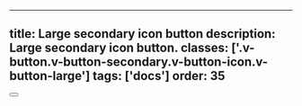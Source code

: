<!--
 *              © 2025 Visa
 *
 * Licensed under the Apache License, Version 2.0 (the "License");
 * you may not use this file except in compliance with the License.
 * You may obtain a copy of the License at
 *
 *         http://www.apache.org/licenses/LICENSE-2.0
 *
 * Unless required by applicable law or agreed to in writing, software
 * distributed under the License is distributed on an "AS IS" BASIS,
 * WITHOUT WARRANTIES OR CONDITIONS OF ANY KIND, either express or implied.
 * See the License for the specific language governing permissions and
 * limitations under the License.
 *
 -->
---
title: Large secondary icon button
description: Large secondary icon button. 
classes: ['.v-button.v-button-secondary.v-button-icon.v-button-large']
tags: ['docs']
order: 35
---

<button aria-label="action" class="v-button v-button-secondary v-button-icon v-button-large" type="button">
  <svg aria-hidden="true" class="v-icon v-icon-visa v-icon-low" focusable="false" viewbox="0 0 24 24">
    <use href="#visa-connect-low">
    </use>
  </svg>
</button>
